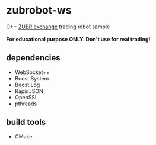 # zubrobot-ws

C++ [ZUBR exchange](https://zubr.io/) trading robot sample
<br>
<br>
**For educational purpose ONLY. Don't use for real trading!**
<br>

## dependencies

- WebSocket++
- Boost.System
- Boost.Log
- RapidJSON
- OpenSSL
- pthreads

## build tools
- CMake
